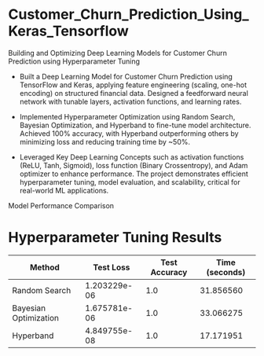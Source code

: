 # Customer_Churn_Prediction_Using_Keras_Tensorflow
Building and Optimizing Deep Learning Models for Customer Churn Prediction using Hyperparameter Tuning

- Built a Deep Learning Model for Customer Churn Prediction using TensorFlow and Keras, applying feature engineering (scaling, one-hot encoding) on structured financial data. Designed a feedforward neural network with tunable layers, activation functions, and learning rates.

- Implemented Hyperparameter Optimization using Random Search, Bayesian Optimization, and Hyperband to fine-tune model architecture. Achieved 100% accuracy, with Hyperband outperforming others by minimizing loss and reducing training time by ~50%.

- Leveraged Key Deep Learning Concepts such as activation functions (ReLU, Tanh, Sigmoid), loss function (Binary Crossentropy), and Adam optimizer to enhance performance. The project demonstrates efficient hyperparameter tuning, model evaluation, and scalability, critical for real-world ML applications.

Model Performance Comparison
# Hyperparameter Tuning Results

| Method               | Test Loss      | Test Accuracy | Time (seconds) |
|----------------------|---------------|--------------|---------------|
| Random Search       | 1.203229e-06   | 1.0          | 31.856560     |
| Bayesian Optimization | 1.675781e-06  | 1.0          | 33.066275     |
| Hyperband          | 4.849755e-08   | 1.0          | 17.171951     |


